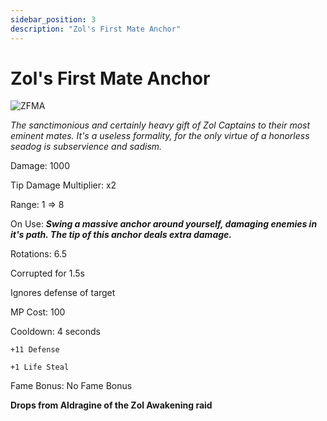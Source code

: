 ```yaml
---
sidebar_position: 3
description: "Zol's First Mate Anchor"
---
```


# Zol's First Mate Anchor

![ZFMA](https://vwiki.valorserver.com/api/item/picture/zol's%20first%20mate%20anchor)

<i>The sanctimonious and certainly heavy gift of Zol Captains to their most eminent mates. It's a useless formality, for the only virtue of a honorless seadog is subservience and sadism.</i>

Damage: 1000

Tip Damage Multiplier: x2

Range: 1 => 8

On Use: ***Swing a massive anchor around yourself, damaging enemies in it's path. The tip of this anchor deals extra damage.***

Rotations: 6.5

Corrupted for 1.5s

Ignores defense of target

MP Cost: 100

Cooldown: 4 seconds

    +11 Defense
    
    +1 Life Steal

Fame Bonus: No Fame Bonus

**Drops from Aldragine of the Zol Awakening raid**
